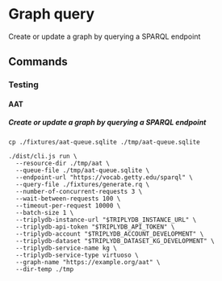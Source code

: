 # Graph query

Create or update a graph by querying a SPARQL endpoint

## Commands

### Testing

#### AAT

##### Create or update a graph by querying a SPARQL endpoint

    cp ./fixtures/aat-queue.sqlite ./tmp/aat-queue.sqlite

    ./dist/cli.js run \
      --resource-dir ./tmp/aat \
      --queue-file ./tmp/aat-queue.sqlite \
      --endpoint-url "https://vocab.getty.edu/sparql" \
      --query-file ./fixtures/generate.rq \
      --number-of-concurrent-requests 3 \
      --wait-between-requests 100 \
      --timeout-per-request 10000 \
      --batch-size 1 \
      --triplydb-instance-url "$TRIPLYDB_INSTANCE_URL" \
      --triplydb-api-token "$TRIPLYDB_API_TOKEN" \
      --triplydb-account "$TRIPLYDB_ACCOUNT_DEVELOPMENT" \
      --triplydb-dataset "$TRIPLYDB_DATASET_KG_DEVELOPMENT" \
      --triplydb-service-name kg \
      --triplydb-service-type virtuoso \
      --graph-name "https://example.org/aat" \
      --dir-temp ./tmp
